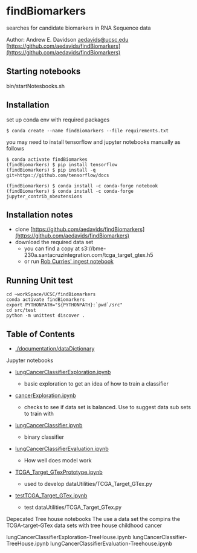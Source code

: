 # findBiomarkers
searches for candidate biomarkers in RNA Sequence data

Author: Andrew E. Davidson
aedavids@ucsc.edu
[https://github.com/aedavids/findBiomarkers](https://github.com/aedavids/findBiomarkers)

## Starting notebooks
bin/startNotesbooks.sh  

## Installation

set up conda env with required packages

```
$ conda create --name findBiomarkers --file requirements.txt
```

you may need to install tensorflow and jupyter notebooks manually as follows

```
$ conda activate findBiomarkes
(findBiomarkers) $ pip install tensorflow
(findBiomarkers) $ pip install -q git+https://github.com/tensorflow/docs

(findBiomarkers) $ conda install -c conda-forge notebook
(findBiomarkers) $ conda install -c conda-forge jupyter_contrib_nbextensions
```

## Installation notes
- clone [https://github.com/aedavids/findBiomarkers](https://github.com/aedavids/findBiomarkers)
- download the required data set
  * you can find a copy at s3://bme-230a.santacruzintegration.com/tcga_target_gtex.h5
  * or run [Rob Curries' ingest notebook](https://github.com/rcurrie/tumornormal/blob/master/ingest.ipynb)

## Running Unit test
```
cd ~workSpace/UCSC/findBiomarkers
conda activate findBiomarkers
export PYTHONPATH="${PYTHONPATH}:`pwd`/src"
cd src/test
python -m unittest discover .
```
## Table of Contents

- [./documentation/dataDictionary](./documentation/dataDictionary)

Jupyter notebooks

- [lungCancerClassifierExploration.ipynb](./jupyterNotebooks/lungCancerClassifierExploration.ipynb)
    * basic exploration to get an idea of how to train a classifier
    
- [cancerExploration.ipynb](./jupyterNotebooks/cancerExploration.ipynb)
    * checks to see if data set is balanced. Use to suggest data sub sets to 
    train with

- [lungCancerClassifier.ipynb](./jupyterNotebooks/lungCancerClassifier.ipynb)
    * binary classifier    
    
- [lungCancerClassifierEvaluation.ipynb](./jupyterNotebooks/lungCancerClassifierEvaluation.ipynb)
    * How well does model work
    
- [TCGA_Target_GTexPrototype.ipynb](./jupyterNotebooks/TCGA_Target_GTexPrototype.ipynb)
    * used to develop dataUtilities/TCGA_Target_GTex.py
    
- [testTCGA_Target_GTex.ipynb](./jupyterNotebooks/testTCGA_Target_GTex.ipynb)
    * test  dataUtilities/TCGA_Target_GTex.py
    

Depecated Tree house notebooks
The use a data set the compins the TCGA-target-GTex data sets with tree house childhood cancer

lungCancerClassifierExploration-TreeHouse.ipynb
lungCancerClassifier-TreeHouse.ipynb
lungCancerClassifierEvaluation-Treehouse.ipynb

